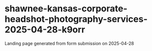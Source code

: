 # shawnee-kansas-corporate-headshot-photography-services-2025-04-28-k9orr
Landing page generated from form submission on 2025-04-28
